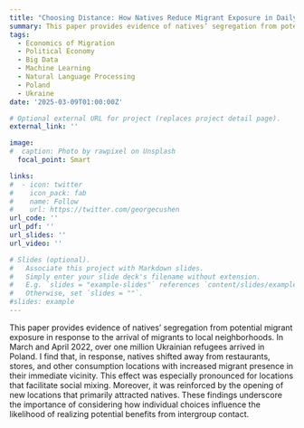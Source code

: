 ```yaml
---
title: "Choosing Distance: How Natives Reduce Migrant Exposure in Daily Life"
summary: This paper provides evidence of natives’ segregation from potential migrant exposure in response to the arrival of migrants to local neighborhoods. In March and April 2022, over one million Ukrainian refugees arrived in Poland. I find that, in response, natives shifted away from restaurants, stores, and other consumption locations with increased migrant presence in their immediate vicinity. This effect was especially pronounced for locations that facilitate social mixing. Moreover, it was reinforced by the opening of new locations that primarily attracted natives. These findings underscore the importance of considering how individual choices influence the likelihood of realizing potential benefits from intergroup contact.
tags:
  - Economics of Migration
  - Political Economy
  - Big Data
  - Machine Learning
  - Natural Language Processing
  - Poland
  - Ukraine
date: '2025-03-09T01:00:00Z'

# Optional external URL for project (replaces project detail page).
external_link: ''

image:
#  caption: Photo by rawpixel on Unsplash
  focal_point: Smart

links:
#  - icon: twitter
#    icon_pack: fab
#    name: Follow
#    url: https://twitter.com/georgecushen
url_code: ''
url_pdf: ''
url_slides: ''
url_video: ''

# Slides (optional).
#   Associate this project with Markdown slides.
#   Simply enter your slide deck's filename without extension.
#   E.g. `slides = "example-slides"` references `content/slides/example-slides.md`.
#   Otherwise, set `slides = ""`.
#slides: example
---
```


This paper provides evidence of natives’ segregation from potential migrant exposure in response to the arrival of migrants to local neighborhoods. In March and April 2022, over one million Ukrainian refugees arrived in Poland. I find that, in response, natives shifted away from restaurants, stores, and other consumption locations with increased migrant presence in their immediate vicinity. This effect was especially pronounced for locations that facilitate social mixing. Moreover, it was reinforced by the opening of new locations that primarily attracted natives. These findings underscore the importance of considering how individual choices influence the likelihood of realizing potential benefits from intergroup contact.

